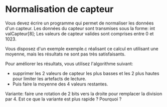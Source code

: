 # Normalisation de capteur 

Vous devez écrire un programme qui permet de normaliser les données d'un capteur.
Les données du capteur sont transmises sous la forme: int valCapteur[8];
Les valeurs de capteur valides sont comprises entre 0 et 1023.

Vous disposez d'un exemple exemple.c réalisant ce calcul en utilisant une moyenne, mais les résultats ne 
sont pas très satisfaisants.

Pour améliorer les résultats, vous utilisez l'algorithme suivant:
- supprimer les 2 valeurs de capteur les plus basses et les 2 plus hautes pour limiter les artefacts de lecture.
- Puis faire la moyenne des 4 valeurs restantes.

Variante: faire une rotation de 2 bits vers la droite pour remplacer la division par 4.
Est ce que la variante est plus rapide ? Pourquoi ?